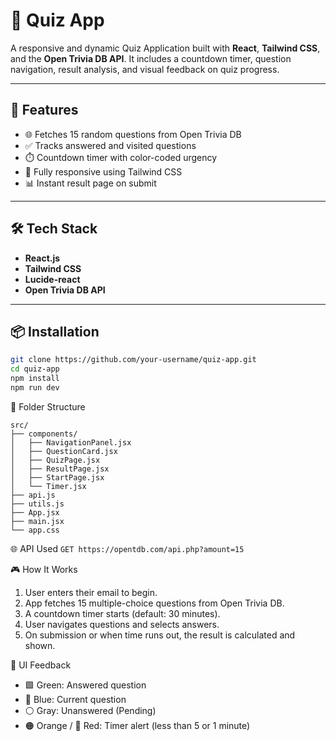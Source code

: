 # 🧠 Quiz App

A responsive and dynamic Quiz Application built with **React**, **Tailwind CSS**, and the **Open Trivia DB API**. It includes a countdown timer, question navigation, result analysis, and visual feedback on quiz progress.

---

## 🚀 Features

- 🌐 Fetches 15 random questions from Open Trivia DB
- ✅ Tracks answered and visited questions
- ⏱️ Countdown timer with color-coded urgency
- 📱 Fully responsive using Tailwind CSS
- 📊 Instant result page on submit

---

## 🛠️ Tech Stack

- **React.js**
- **Tailwind CSS**
- **Lucide-react**
- **Open Trivia DB API**

---

## 📦 Installation

```bash
git clone https://github.com/your-username/quiz-app.git
cd quiz-app
npm install
npm run dev
```

📁 Folder Structure
```
src/
├── components/
│   ├── NavigationPanel.jsx
│   ├── QuestionCard.jsx
│   ├── QuizPage.jsx
│   ├── ResultPage.jsx
│   ├── StartPage.jsx
│   └── Timer.jsx
├── api.js
├── utils.js
├── App.jsx
├── main.jsx
└── app.css
```

🌐 API Used
``` GET https://opentdb.com/api.php?amount=15 ```


🎮 How It Works
1. User enters their email to begin.
2. App fetches 15 multiple-choice questions from Open Trivia DB.
3. A countdown timer starts (default: 30 minutes).
4. User navigates questions and selects answers.
5. On submission or when time runs out, the result is calculated and shown.

🎨 UI Feedback
- 🟩 Green: Answered question
- 🔵 Blue: Current question
- ⚪️ Gray: Unanswered (Pending)
- 🟠 Orange / 🔴 Red: Timer alert (less than 5 or 1 minute)
